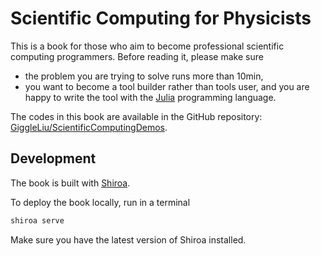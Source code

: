 # Scientific Computing for Physicists

This is a book for those who aim to become professional scientific computing programmers. Before reading it, please make sure

- the problem you are trying to solve runs more than 10min,
- you want to become a tool builder rather than tools user, and you are happy to write the tool with the [Julia](https://julialang.org/) programming language.

The codes in this book are available in the GitHub repository: [GiggleLiu/ScientificComputingDemos](https://github.com/GiggleLiu/ScientificComputingDemos).

## Development

The book is built with [Shiroa](https://github.com/Myriad-Dreamin/shiroa).

To deploy the book locally, run in a terminal
```bash
shiroa serve
```

Make sure you have the latest version of Shiroa installed.